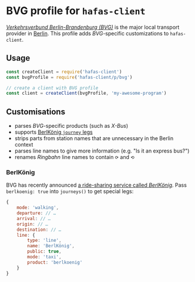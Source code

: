 # BVG profile for `hafas-client`

[*Verkehrsverbund Berlin-Brandenburg (BVG)*](https://en.wikipedia.org/wiki/Verkehrsverbund_Berlin-Brandenburg) is the major local transport provider in [Berlin](https://en.wikipedia.org/wiki/Berlin). This profile adds *BVG*-specific customizations to `hafas-client`.

## Usage

```js
const createClient = require('hafas-client')
const bvgProfile = require('hafas-client/p/bvg')

// create a client with BVG profile
const client = createClient(bvgProfile, 'my-awesome-program')
```


## Customisations

- parses *BVG*-specific products (such as *X-Bus*)
- supports [BerlKönig `journey` legs](#berlkoenig)
- strips parts from station names that are unnecessary in the Berlin context
- parses line names to give more information (e.g. "Is it an express bus?")
- renames *Ringbahn* line names to contain `⟳` and `⟲`

### BerlKönig

BVG has recently announced [a ride-sharing service called *BerlKönig*](https://www.berlkoenig.de). Pass `berlkoenig: true` into `journeys()` to get special legs:

```js
{
	mode: 'walking',
	departure: // …
	arrival: // …
	origin: // …
	destination: // …
	line: {
		type: 'line',
		name: 'BerlKönig',
		public: true,
		mode: 'taxi',
		product: 'berlkoenig'
	}
}
```
